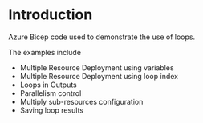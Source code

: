# Introduction 
Azure Bicep code used to demonstrate the use of loops.

The examples include
* Multiple Resource Deployment using variables
* Multiple Resource Deployment using loop index
* Loops in Outputs
* Parallelism control
* Multiply sub-resources configuration
* Saving loop results

